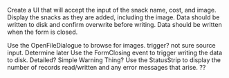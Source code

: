 Create a UI that will accept the input of the snack name, cost, and image. Display the snacks as they are added, including the image. 
Data should be written to disk and confirm overwrite before writing. 
Data should be written when the form is closed. 

Use the OpenFileDialogue to browse for images.
	trigger? not sure source input. Determine later
Use the FormClosing event to trigger writing the data to disk.
	Detailed? Simple Warning Thing?
Use the StatusStrip to display the number of records read/written and any error messages that arise.
	??